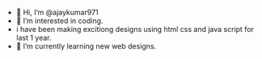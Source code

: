 - 👋 Hi, I’m @ajaykumar971
- 👀 I’m interested in coding.
- i have been making excitiong designs using html css and java script for last 1 year.
- 🌱 I’m currently learning new web designs.
<!---
ajaykumar971/ajaykumar971 is a ✨ special ✨ repository because its `README.md` (this file) appears on your GitHub profile.
You can click the Preview link to take a look at your changes.
--->
